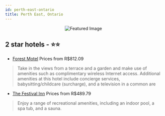 ```yaml
---
id: perth-east-ontario
title: Perth East, Ontario
---
```


<center><img src="https://i.travelapi.com/hotels/10000000/9550000/9542800/9542743/712a4e84_z.jpg" alt="Featured Image" /></center>


##  2 star hotels - ⭐️⭐️

-    [Forest Motel](https://us.hurb.com/hotels/perth-east/forest-motel-JNP-JP557229?cmp=18055) Prices from R$812.09
   > Take in the views from a terrace and a garden and make use of amenities such as complimentary wireless Internet access. Additional amenities at this hotel include concierge services, babysitting/childcare (surcharge), and a television in a common are
-    [The Festival Inn](https://us.hurb.com/hotels/perth-east/the-festival-inn-JNP-JP385359?cmp=18055) Prices from R$489.79
   > Enjoy a range of recreational amenities, including an indoor pool, a spa tub, and a sauna.
